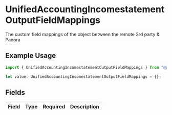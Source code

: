 # UnifiedAccountingIncomestatementOutputFieldMappings

The custom field mappings of the object between the remote 3rd party & Panora

## Example Usage

```typescript
import { UnifiedAccountingIncomestatementOutputFieldMappings } from "@panora/sdk/models/components";

let value: UnifiedAccountingIncomestatementOutputFieldMappings = {};
```

## Fields

| Field       | Type        | Required    | Description |
| ----------- | ----------- | ----------- | ----------- |